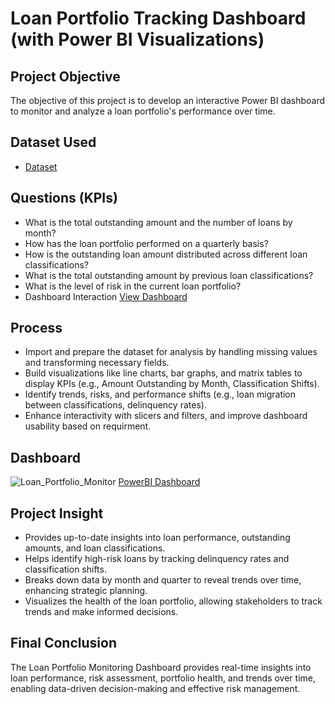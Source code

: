 # Loan Portfolio Tracking Dashboard (with Power BI Visualizations)
## Project Objective
The objective of this project is to develop an interactive Power BI dashboard to monitor and analyze a loan portfolio's performance over time.

## Dataset Used
- <a href="https://github.com/SmrutiRekhaRana/Loan-Portfolio-Monitoring-Dashboard/blob/main/Bank_Loans_Dataset.xlsx">Dataset</a>
## Questions (KPIs)
- What is the total outstanding amount and the number of loans by month?
- How has the loan portfolio performed on a quarterly basis?
- How is the outstanding loan amount distributed across different loan classifications?
- What is the total outstanding amount by previous loan classifications?
- What is the level of risk in the current loan portfolio?
- Dashboard Interaction <a href="https://github.com/SmrutiRekhaRana/Loan-Portfolio-Monitoring-Dashboard/blob/main/Loan_Portfolio_Monitor.png">View Dashboard</a>

## Process
- Import and prepare the dataset for analysis by handling missing values and transforming necessary fields.
- Build visualizations like line charts, bar graphs, and matrix tables to display KPIs (e.g., Amount Outstanding by Month, Classification Shifts).
- Identify trends, risks, and performance shifts (e.g., loan migration between classifications, delinquency rates).
- Enhance interactivity with slicers and filters, and improve dashboard usability based on requirment.

## Dashboard
![Loan_Portfolio_Monitor](https://github.com/user-attachments/assets/f0a5d267-2438-4e7f-a8ab-90e5a03f5656)
<a href="https://github.com/SmrutiRekhaRana/Loan-Portfolio-Monitoring-Dashboard/blob/main/Loan_Portfolio_Monitoring.pbix">PowerBI Dashboard</a>

## Project Insight
- Provides up-to-date insights into loan performance, outstanding amounts, and loan classifications.
- Helps identify high-risk loans by tracking delinquency rates and classification shifts.
- Breaks down data by month and quarter to reveal trends over time, enhancing strategic planning.
- Visualizes the health of the loan portfolio, allowing stakeholders to track trends and make informed decisions.

## Final Conclusion
The Loan Portfolio Monitoring Dashboard provides real-time insights into loan performance, risk assessment, portfolio health, and trends over time, enabling data-driven decision-making and effective risk management.
